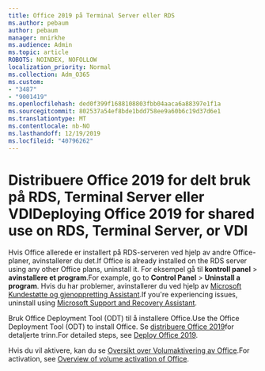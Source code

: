 ```yaml
---
title: Office 2019 på Terminal Server eller RDS
ms.author: pebaum
author: pebaum
manager: mnirkhe
ms.audience: Admin
ms.topic: article
ROBOTS: NOINDEX, NOFOLLOW
localization_priority: Normal
ms.collection: Adm_O365
ms.custom:
- "3487"
- "9001419"
ms.openlocfilehash: ded0f399f1688108803fbb04aaca6a88397e1f1a
ms.sourcegitcommit: 802537a54ef8bde1bdd758ee9a60b6c19d37d6e1
ms.translationtype: MT
ms.contentlocale: nb-NO
ms.lasthandoff: 12/19/2019
ms.locfileid: "40796262"
---
```

# <a name="deploying-office-2019-for-shared-use-on-rds-terminal-server-or-vdi"></a><span data-ttu-id="a4f58-102">Distribuere Office 2019 for delt bruk på RDS, Terminal Server eller VDI</span><span class="sxs-lookup"><span data-stu-id="a4f58-102">Deploying Office 2019 for shared use on RDS, Terminal Server, or VDI</span></span>

<span data-ttu-id="a4f58-103">Hvis Office allerede er installert på RDS-serveren ved hjelp av andre Office-planer, avinstallerer du det.</span><span class="sxs-lookup"><span data-stu-id="a4f58-103">If Office is already installed on the RDS server using any other Office plans, uninstall it.</span></span> <span data-ttu-id="a4f58-104">For eksempel gå til **kontroll panel** > **avinstallere et program**.</span><span class="sxs-lookup"><span data-stu-id="a4f58-104">For example, go to **Control Panel** > **Uninstall a program**.</span></span> <span data-ttu-id="a4f58-105">Hvis du har problemer, avinstallerer du ved hjelp av [Microsoft Kundestøtte og gjenoppretting Assistant](https://aka.ms/SARA-OfficeUninstall-Alchemy).</span><span class="sxs-lookup"><span data-stu-id="a4f58-105">If you're experiencing issues, uninstall using [Microsoft Support and Recovery Assistant](https://aka.ms/SARA-OfficeUninstall-Alchemy).</span></span> 

<span data-ttu-id="a4f58-106">Bruk Office Deployment Tool (ODT) til å installere Office.</span><span class="sxs-lookup"><span data-stu-id="a4f58-106">Use the Office Deployment Tool (ODT) to install Office.</span></span> <span data-ttu-id="a4f58-107">Se [distribuere Office 2019](https://docs.microsoft.com/deployoffice/office2019/deploy)for detaljerte trinn.</span><span class="sxs-lookup"><span data-stu-id="a4f58-107">For detailed steps, see [Deploy Office 2019](https://docs.microsoft.com/deployoffice/office2019/deploy).</span></span>

<span data-ttu-id="a4f58-108">Hvis du vil aktivere, kan du se [Oversikt over Volumaktivering av Office](https://docs.microsoft.com/deployoffice/vlactivation/plan-volume-activation-of-office).</span><span class="sxs-lookup"><span data-stu-id="a4f58-108">For activation, see [Overview of volume activation of Office](https://docs.microsoft.com/deployoffice/vlactivation/plan-volume-activation-of-office).</span></span>